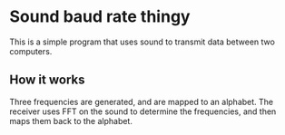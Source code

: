# Sound baud rate thingy

This is a simple program that uses sound to transmit data between two computers.

## How it works

Three frequencies are generated, and are mapped to an alphabet. The receiver uses FFT on the sound to determine the frequencies, and then maps them back to the alphabet.